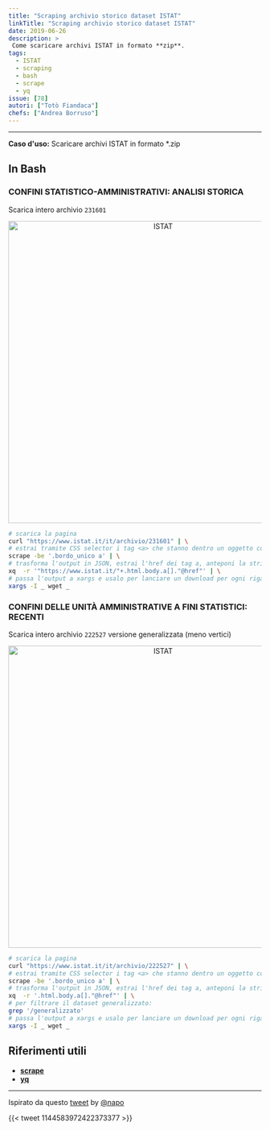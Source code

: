 ```yaml
---
title: "Scraping archivio storico dataset ISTAT"
linkTitle: "Scraping archivio storico dataset ISTAT"
date: 2019-06-26
description: >
 Come scaricare archivi ISTAT in formato **zip**.
tags:
  - ISTAT
  - scraping
  - bash
  - scrape
  - yq
issue: [78]
autori: ["Totò Fiandaca"]
chefs: ["Andrea Borruso"]
---
```


---


**Caso d'uso:** Scaricare archivi ISTAT in formato *.zip

## In Bash

### CONFINI STATISTICO-AMMINISTRATIVI: ANALISI STORICA

Scarica intero archivio `231601`

<p align="center"> <a href="https://www.istat.it/it/archivio/231601" target="_blank"><img src="https://raw.githubusercontent.com/opendatasicilia/tansignari/master/ricette/scraping/imgs/istat_storico.png" width="600" title="ISTAT"></a>
</p>

```bash
# scarica la pagina
curl "https://www.istat.it/it/archivio/231601" | \
# estrai tramite CSS selector i tag <a> che stanno dentro un oggetto con classe "bordo_unico"
scrape -be '.bordo_unico a' | \
# trasforma l'output in JSON, estrai l'href dei tag a, anteponi la stringa per trasformarlo nell'URL di download
xq  -r '"https://www.istat.it/"+.html.body.a[]."@href"' | \
# passa l'output a xargs e usalo per lanciare un download per ogni riga di output
xargs -I _ wget _
```

### CONFINI DELLE UNITÀ AMMINISTRATIVE A FINI STATISTICI: RECENTI

Scarica intero archivio `222527` versione generalizzata (meno vertici)

<p align="center"> <a href="https://www.istat.it/it/archivio/222527" target="_blank"><img src="https://raw.githubusercontent.com/opendatasicilia/tansignari/master/ricette/scraping/imgs/istat_recente.png" width="600" title="ISTAT"></a>
</p>

```bash
# scarica la pagina
curl "https://www.istat.it/it/archivio/222527" | \
# estrai tramite CSS selector i tag <a> che stanno dentro un oggetto con classe "bordo_unico"
scrape -be '.bordo_unico a' | \
# trasforma l'output in JSON, estrai l'href dei tag a, anteponi la stringa per trasformarlo nell'URL di download
xq  -r '.html.body.a[]."@href"' | \
# per filtrare il dataset generalizzato:
grep '/generalizzato'
# passa l'output a xargs e usalo per lanciare un download per ogni riga di output
xargs -I _ wget _
```

## Riferimenti utili

- [**scrape**](https://github.com/aborruso/scrape-cli)
- [**yq**](https://github.com/kislyuk/yq)

---

Ispirato da questo [tweet](https://twitter.com/napo/status/1144583972422373377) by [@napo](https://twitter.com/napo)

{{< tweet 1144583972422373377 >}}
